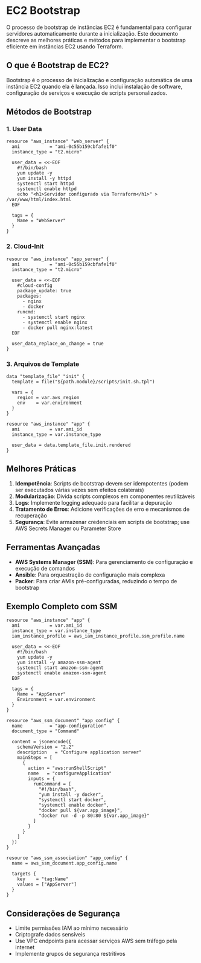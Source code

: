 # EC2 Bootstrap

O processo de bootstrap de instâncias EC2 é fundamental para configurar servidores automaticamente durante a inicialização. Este documento descreve as melhores práticas e métodos para implementar o bootstrap eficiente em instâncias EC2 usando Terraform.

## O que é Bootstrap de EC2?
Bootstrap é o processo de inicialização e configuração automática de uma instância EC2 quando ela é lançada. Isso inclui instalação de software, configuração de serviços e execução de scripts personalizados.

## Métodos de Bootstrap

### 1. User Data

```hcl
resource "aws_instance" "web_server" {
  ami           = "ami-0c55b159cbfafe1f0"
  instance_type = "t2.micro"
  
  user_data = <<-EOF
    #!/bin/bash
    yum update -y
    yum install -y httpd
    systemctl start httpd
    systemctl enable httpd
    echo "<h1>Servidor configurado via Terraform</h1>" > /var/www/html/index.html
  EOF
  
  tags = {
    Name = "WebServer"
  }
}
```

### 2. Cloud-Init

```hcl
resource "aws_instance" "app_server" {
  ami           = "ami-0c55b159cbfafe1f0"
  instance_type = "t2.micro"
  
  user_data = <<-EOF
    #cloud-config
    package_update: true
    packages:
      - nginx
      - docker
    runcmd:
      - systemctl start nginx
      - systemctl enable nginx
      - docker pull nginx:latest
  EOF
  
  user_data_replace_on_change = true
}
```

### 3. Arquivos de Template

```hcl
data "template_file" "init" {
  template = file("${path.module}/scripts/init.sh.tpl")
  
  vars = {
    region = var.aws_region
    env    = var.environment
  }
}

resource "aws_instance" "app" {
  ami           = var.ami_id
  instance_type = var.instance_type
  
  user_data = data.template_file.init.rendered
}
```

## Melhores Práticas

1. **Idempotência**: Scripts de bootstrap devem ser idempotentes (podem ser executados várias vezes sem efeitos colaterais)
2. **Modularização**: Divida scripts complexos em componentes reutilizáveis
3. **Logs**: Implemente logging adequado para facilitar a depuração
4. **Tratamento de Erros**: Adicione verificações de erro e mecanismos de recuperação
5. **Segurança**: Evite armazenar credenciais em scripts de bootstrap; use AWS Secrets Manager ou Parameter Store

## Ferramentas Avançadas

- **AWS Systems Manager (SSM)**: Para gerenciamento de configuração e execução de comandos
- **Ansible**: Para orquestração de configuração mais complexa
- **Packer**: Para criar AMIs pré-configuradas, reduzindo o tempo de bootstrap

## Exemplo Completo com SSM

```hcl
resource "aws_instance" "app" {
  ami           = var.ami_id
  instance_type = var.instance_type
  iam_instance_profile = aws_iam_instance_profile.ssm_profile.name
  
  user_data = <<-EOF
    #!/bin/bash
    yum update -y
    yum install -y amazon-ssm-agent
    systemctl start amazon-ssm-agent
    systemctl enable amazon-ssm-agent
  EOF
  
  tags = {
    Name = "AppServer"
    Environment = var.environment
  }
}

resource "aws_ssm_document" "app_config" {
  name          = "app-configuration"
  document_type = "Command"
  
  content = jsonencode({
    schemaVersion = "2.2"
    description   = "Configure application server"
    mainSteps = [
      {
        action = "aws:runShellScript"
        name   = "configureApplication"
        inputs = {
          runCommand = [
            "#!/bin/bash",
            "yum install -y docker",
            "systemctl start docker",
            "systemctl enable docker",
            "docker pull ${var.app_image}",
            "docker run -d -p 80:80 ${var.app_image}"
          ]
        }
      }
    ]
  })
}

resource "aws_ssm_association" "app_config" {
  name = aws_ssm_document.app_config.name
  
  targets {
    key    = "tag:Name"
    values = ["AppServer"]
  }
}
```

## Considerações de Segurança

- Limite permissões IAM ao mínimo necessário
- Criptografe dados sensíveis
- Use VPC endpoints para acessar serviços AWS sem tráfego pela internet
- Implemente grupos de segurança restritivos



